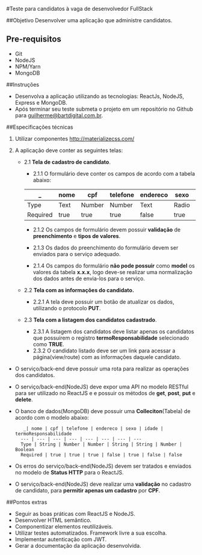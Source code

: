 
#Teste para candidatos à vaga de desenvolvedor FullStack

##Objetivo
Desenvolver uma aplicação que administre candidatos.

## Pre-requisitos
* Git
* NodeJS
* NPM/Yarn
* MongoDB

 
##Instruções
* Desenvolva a aplicação utilizando as tecnologias: ReactJs, NodeJS, Express e MongoDB.
* Após terminar seu teste submeta o projeto em um repositório no Github para guilherme@bartdigital.com.br.
 
##Especificações técnicas

1. Utilizar componentes http://materializecss.com/

2. A aplicação deve conter as seguintes telas:
	*	2.1 **Tela de cadastro de candidato**. 
		* 2.1.1 O formulário deve conter os campos de acordo com a tabela abaixo:
		
		 _| nome | cpf | telefone | endereco | sexo | idade | termoResponsabilidade
		--- | --- | --- | --- | --- | --- | --- | ---
		Type | Text | Number | Number | Text | Radio | Number | Checkbox
		Required | true | true | true | false | true | false | false

		* 2.1.2 Os campos de formulário devem possuir **validação** de **preenchimento** e **tipos de valores**.

		* 2.1.3 Os dados do preenchimento do formulário devem ser enviados para o serviço adequado.

		* 2.1.4 Os campos do formulário **não pode possuir** como **model** os valores da tabela **x.x.x**, logo deve-se realizar uma normalização dos dados antes de envia-los para o serviço.
	* 2.2 **Tela com as informações do candidato.**
		* 2.2.1 A tela deve possuir um botão de atualizar os dados, utilizando o protocolo **PUT**.
	* 2.3 **Tela com a listagem dos candidatos cadastrado**.
		* 2.3.1 A listagem dos candidatos deve listar apenas os candidatos que possuírem o registro **termoResponsabilidade** selecionado como **TRUE**.
		* 2.3.2 O candidato listado deve ser um link para acessar a página(view/route) com as informações daquele candidato.
* O serviço/back-end deve possuir uma rota para realizar as operações dos candidatos. 
* O serviço/back-end(NodeJS) deve expor uma API no modelo RESTful para ser utilizado no ReactJS e e possuir os métodos de **get**, **post**, **put** e **delete**.
* O banco de dados(MongoDB) deve possuir uma **Colleciton**(Tabela) de acordo com o modelo abaixo:
		
		 _| nome | cpf | telefone | endereco | sexo | idade | termoResponsabilidade
		--- | --- | --- | --- | --- | --- | --- | ---
		Type | String | Number | Number | String | String | Number | Boolean
		Required | true | true | true | false | true | false | false
		
* Os erros do serviço/back-end(NodeJS) devem ser tratados e enviados no modelo de **Status HTTP** para o ReactJS.
* O serviço/back-end(NodeJS) deve realizar uma **validação** no cadastro de candidato, para **permitir apenas um cadastro** por **CPF**.

##Pontos extras
- Seguir as boas práticas com ReactJS e NodeJS.
- Desenvolver HTML semântico.
- Componentizar elementos reutilizáveis.
- Utilizar testes automatizados. Framework livre a sua escolha.
- Implementar autenticação com JWT.
- Gerar a documentação da aplicação desenvolvida.



